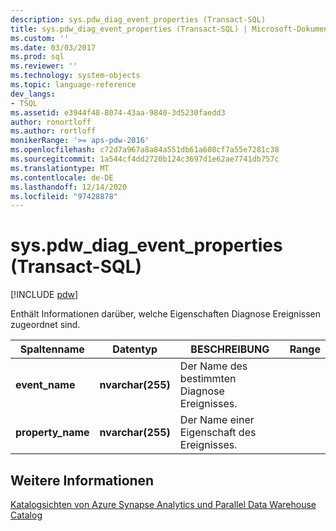 ```yaml
---
description: sys.pdw_diag_event_properties (Transact-SQL)
title: sys.pdw_diag_event_properties (Transact-SQL) | Microsoft-Dokumentation
ms.custom: ''
ms.date: 03/03/2017
ms.prod: sql
ms.reviewer: ''
ms.technology: system-objects
ms.topic: language-reference
dev_langs:
- TSQL
ms.assetid: e3944f48-8074-43aa-9840-3d5230faedd3
author: ronortloff
ms.author: rortloff
monikerRange: '>= aps-pdw-2016'
ms.openlocfilehash: c72d7a967a8a84a551db61a608cf7a55e7281c38
ms.sourcegitcommit: 1a544cf4dd2720b124c3697d1e62ae7741db757c
ms.translationtype: MT
ms.contentlocale: de-DE
ms.lasthandoff: 12/14/2020
ms.locfileid: "97428878"
---
```

# <a name="syspdw_diag_event_properties-transact-sql"></a>sys.pdw_diag_event_properties (Transact-SQL)
[!INCLUDE [pdw](../../includes/applies-to-version/pdw.md)]

  Enthält Informationen darüber, welche Eigenschaften Diagnose Ereignissen zugeordnet sind.  
  
|Spaltenname|Datentyp|BESCHREIBUNG|Range|  
|-----------------|---------------|-----------------|-----------|  
|**event_name**|**nvarchar(255)**|Der Name des bestimmten Diagnose Ereignisses.||  
|**property_name**|**nvarchar(255)**|Der Name einer Eigenschaft des Ereignisses.||  
  
## <a name="see-also"></a>Weitere Informationen  
 [Katalogsichten von Azure Synapse Analytics und Parallel Data Warehouse Catalog](../../relational-databases/system-catalog-views/sql-data-warehouse-and-parallel-data-warehouse-catalog-views.md)  
  
  
